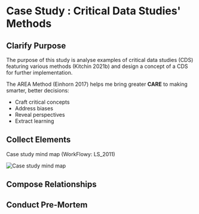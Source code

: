 # Case Study : Critical Data Studies' Methods
## Clarify Purpose
The purpose of this study is analyse examples of critical data studies (CDS) featuring various methods (Kitchin 2021b) and design a concept of a CDS for further implementation.

The AREA Method (Einhorn 2017) helps me bring greater **CARE** to making smarter, better decisions:
- Craft critical concepts
- Address biases
- Reveal perspectives
- Extract learning

## Collect Elements
Case study mind map (WorkFlowy: LS_2011)

![Case study mind map](https://www.plantuml.com/plantuml/png/FP31JiCm38RlVGgV4AZYn0jiT1BQeMmQ77i9YsaZcZzLx0WgyV1OAN2B_7_o_paxKPVryqsQbZedJ2zQ_4fzWAVUBKtRqe550vo6X05FfuFDZ4rG_j81ju_k-Z7cLE3lVfCO2uAkbdLpOEXtLqHJvFm7uCfBNMV4PFLRGfVal7KEk7_TdogwXvjN2IQtUOGHzNcCoyoHeTNAHdJEQSmiCk3XN94-cKFA0UD_wLp4QB7M8spLf7H3ptQ4tSpBvdRXTyviVjBi6Dx-vGS0)

## Compose Relationships

## Conduct Pre-Mortem
